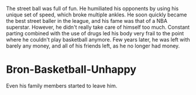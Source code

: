 The street ball was full of fun. He humiliated his opponents by using his unique set of speed, which broke multiple ankles. He soon quickly became the best street baller in the league, and his fame was that of a NBA superstar. However, he didn't really take care of himself too much. Constant parting combined with the use of drugs led his body very frail to the point where he couldn't play basketball anymore. Few years later, he was left with barely any money, and all of his friends left, as he no longer had money.

# Bron-Basketball-Unhappy
Even his family members started to leave him.
